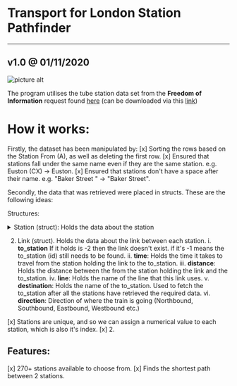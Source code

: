 # Transport for London Station Pathfinder #
---
## v1.0 @ 01/11/2020
![picture alt](https://i.ibb.co/D1jGdsm/tfl-logo3.png "TFL")

The program utilises the tube station data set from the __Freedom of Information__ request found [here](https://www.whatdotheyknow.com/request/distance_between_adjacent_underg#incoming-5516) (can be downloaded via this [link](https://www.whatdotheyknow.com/request/1779/response/5516/attach/3/Inter%20station%20database.xls?cookie_passthrough=1))

# How it works:
Firstly, the dataset has been manipulated by:
[x] Sorting the rows based on the Station From (A), as well as deleting the first row.
[x] Ensured that stations fall under the same name even if they are the same station. e.g. Euston (CX) → Euston.
[x] Ensured that stations don't have a space after their name. e.g. "Baker Street " → "Baker Street".



Secondly, the data that was retrieved were placed in structs. These are the following ideas:

Structures:
<details><summary> Station (struct): Holds the data about the station </summary><p>
    
    a. id: The index that station has in the array.
    
    b. name: Holds the name of the station.
    
    c. links_exhausted: Flag (1 or 0), that indicates whether or not the links from the stations are already in the priority queue.
    
    d. **links**: An array of type link that holds data about each link from the station.
    
    
    ... // The following is data about the path that the dijkstra algorithm uses.
    
    
    e. from_station: The shortest path from the "starting station" to this station, comes from this station (starting ... → from_station → id).
    
    f. from_line: Holds the string of the name of line.
    
    g. time: Holds the time taken to reach this station.
</p></details>

2. Link (struct). Holds the data about the link between each station.
i.    **to_station** If it holds is -2 then the link doesn't exist. if it's -1 means the to_station (id) still needs to be found.
ii.    **time**: Holds the time it takes to travel from the station holding the link to the to_station.
iii.    **distance**: Holds the distance between the from the station holding the link and the to_station.
iv.    **line**: Holds the name of the line that this link uses.
v.    **destination**: Holds the name of the to_station. Used to fetch the to_station after all the stations have retrieved the required data.
vi.    **direction**: Direction of where the train is going (Northbound, Southbound, Eastbound, Westbound etc.)




[x] Stations are unique, and so we can assign a numerical value to each station, which is also it's index.
[x]
2. 

Features:
-------- 
[x] 270+ stations available to choose from.
[x] Finds the shortest path between 2 stations.



    



